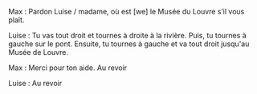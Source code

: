 Max :
	Pardon Luise / madame, où est [we] le Musée du Louvre s’il vous plaît.

Luise : 
	Tu vas tout droit et tournes à droite à la rivière.
	Puis, tu tournes à gauche sur le pont.
	Ensuite, tu tournes à gauche et va tout droit jusqu'au Musée de Louvre.

Max :
	Merci pour ton aide.
	Au revoir

Luise :
	Au revoir